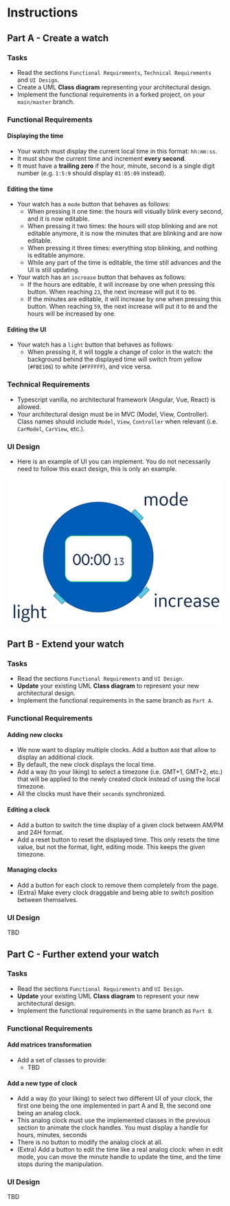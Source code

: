 # Instructions

## Part A - Create a watch

### Tasks

- Read the sections `Functional Requirements`, `Technical Requirements` and `UI Design`.
- Create a UML **Class diagram** representing your architectural design.
- Implement the functional requirements in a forked project, on your `main/master` branch.

### Functional Requirements

#### Displaying the time

- Your watch must display the current local time in this format: `hh:mm:ss`.
- It must show the current time and increment **every second**.
- It must have a **trailing zero** if the hour, minute, second is a single digit number (e.g. `1:5:9` should display `01:05:09` instead).

#### Editing the time 
- Your watch has a `mode` button that behaves as follows:
    - When pressing it one time: the hours will visually blink every second, and it is now editable.
    - When pressing it two times: the hours will stop blinking and are not editable anymore, it is now the minutes that are blinking and are now editable.
    - When pressing it three times: everything stop blinking, and nothing is editable anymore.
    - While any part of the time is editable, the time still advances and the UI is still updating.
- Your watch has an `increase` button that behaves as follows:
    - If the hours are editable, it will increase by one when pressing this button. When reaching `23`, the next increase will put it to `00`.
    - If the minutes are editable, it will increase by one when pressing this button. When reaching `59`, the next increase will put it to `00` and the hours will be increased by one.

#### Editing the UI 
- Your watch has a `light` button that behaves as follows:
    - When pressing it, it will toggle a change of color in the watch: the background behind the displayed time will switch from yellow (`#FBE106`) to white (`#FFFFFF`), and vice versa.

### Technical Requirements

- Typescript vanilla, no architectural framework (Angular, Vue, React) is allowed.
- Your architectural design must be in MVC (Model, View, Controller). Class names should include `Model`, `View`, `Controller` when relevant (i.e. `CarModel`, `CarView`, etc.).

### UI Design

- Here is an example of UI you can implement. You do not necessarily need to follow this exact design, this is only an example.

![Clock UI](./clock_ui.png)

## Part B - Extend your watch

### Tasks

- Read the sections `Functional Requirements` and `UI Design`.
- **Update** your existing UML **Class diagram** to represent your new architectural design.
- Implement the functional requirements in the same branch as `Part A`.

### Functional Requirements

#### Adding new clocks
- We now want to display multiple clocks. Add a button `Add` that allow to display an additional clock.
- By default, the new clock displays the local time.
- Add a way (to your liking) to select a timezone (i.e. GMT+1, GMT+2, etc.) that will be applied to the newly created clock instead of using the local timezone.
- All the clocks must have their `seconds` synchronized.

#### Editing a clock
- Add a button to switch the time display of a given clock between AM/PM and 24H format.
- Add a reset button to reset the displayed time. This only resets the time value, but not the format, light, editing mode. This keeps the given timezone.

#### Managing clocks
- Add a button for each clock to remove them completely from the page.
- (Extra) Make every clock draggable and being able to switch position between themselves.

### UI Design

TBD

## Part C - Further extend your watch

### Tasks

- Read the sections `Functional Requirements` and `UI Design`.
- **Update** your existing UML **Class diagram** to represent your new architectural design.
- Implement the functional requirements in the same branch as `Part B`.

### Functional Requirements

#### Add matrices transformation

- Add a set of classes to provide:
    - TBD

#### Add a new type of clock

- Add a way (to your liking) to select two different UI of your clock, the first one being the one implemented in part A and B, the second one being an analog clock.
- This analog clock must use the implemented classes in the previous section to animate the clock handles. You must display a handle for hours, minutes, seconds
- There is no button to modify the analog clock at all.
- (Extra) Add a button to edit the time like a real analog clock: when in edit mode, you can move the minute handle to update the time, and the time stops during the manipulation.

### UI Design

TBD
